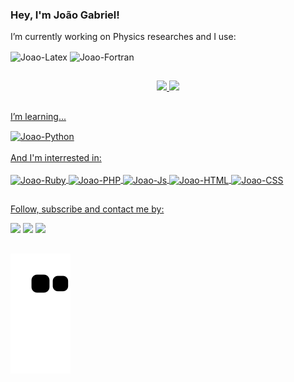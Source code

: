 ### Hey, I'm João Gabriel!

I’m currently working on Physics researches and I use:
<div style="display: inline_block">
  <img align="center" alt="Joao-Latex" src="https://img.shields.io/badge/latex-%23008080.svg?style=for-the-badge&logo=latex&logoColor=white">
  <img align="center" alt="Joao-Fortran" src="https://img.shields.io/badge/Fortran-%23734F96.svg?style=for-the-badge&logo=fortran&logoColor=white">
</div>

##

<div align="center">
  <a href="https://github.com/jgmarquesm">
  <img height="150em" src="https://github-readme-stats.vercel.app/api?username=jgmarquesm&show_icons=true&theme=tokyonight&include_all_commits=true&count_private=true"/>
  <img height="150em" src="https://github-readme-stats.vercel.app/api/top-langs/?username=jgmarques&layout=compact&langs_count=7&theme=tokyonight"/>
</div>
  
##
  
I’m learning...
<div style="display: inline_block">
   <img align="center" alt="Joao-Python" src="https://img.shields.io/badge/python-3670A0?style=for-the-badge&logo=python&logoColor=ffdd54">
</div>
<div ><br>
</div>
And I'm interrested in:
<div ><br>
</div>
<div style="display: inline_block">
  <img align="center" alt="Joao-Ruby" src="https://img.shields.io/badge/ruby-%23CC342D.svg?style=for-the-badge&logo=ruby&logoColor=white">
  <img align="center" alt="Joao-PHP" src="https://img.shields.io/badge/php-%23777BB4.svg?style=for-the-badge&logo=php&logoColor=white">
  <img align="center" alt="Joao-Js" src="https://img.shields.io/badge/javascript-%23323330.svg?style=for-the-badge&logo=javascript&logoColor=%23F7DF1E">
  <img align="center" alt="Joao-HTML" src="https://img.shields.io/badge/html5-%23E34F26.svg?style=for-the-badge&logo=html5&logoColor=white">
  <img align="center" alt="Joao-CSS" src="https://img.shields.io/badge/css3-%231572B6.svg?style=for-the-badge&logo=css3&logoColor=white">
</div>
  
##

Follow, subscribe and contact me by:
<div>
  <a href = "mailto:joaogabrielmarques@discente.ufg.br"><img src="https://img.shields.io/badge/-Gmail-%23333?style=for-the-badge&logo=gmail&logoColor=white" target="_blank"></a>
  <a href="https://www.linkedin.com/in/jgmarquesm" target="_blank"><img src="https://img.shields.io/badge/-LinkedIn-%230077B5?style=for-the-badge&logo=linkedin&logoColor=white" target="_blank"></a> 
    <a href="https://www.reddit.com/user/Kosmar0Devil/" target="_blank"><img src="https://img.shields.io/badge/Reddit-%23FF4500.svg?style=for-the-badge&logo=Reddit&logoColor=white" target="_blank"></a>
</div>

##
  
![Snake animation](https://github.com/jgmarquesm/jgmarquesm/blob/output/github-contribution-grid-snake.svg)  
